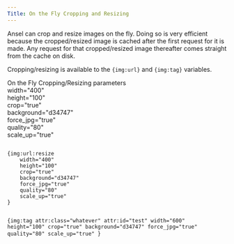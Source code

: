 ```yaml
---
Title: On the Fly Cropping and Resizing
---
```


Ansel can crop and resize images on the fly. Doing so is very efficient because the cropped/resized image is cached after the first request for it is made. Any request for that cropped/resized image thereafter comes straight from the cache on disk.

Cropping/resizing is available to the `{img:url}` and `{img:tag}` variables.

<div class="content-blocks__note software-docs-blocks__quick-ref">
<div class="content-blocks__note-title software-docs-blocks__quick-ref-title">
On the Fly Cropping/Resizing parameters
</div>
width="400"<br>
height="100"<br>
crop="true"<br>
background="d34747"<br>
force_jpg="true"<br>
quality="80"<br>
scale_up="true"<br>
</div>

<div class="content-blocks__pre-wrapper content-blocks__pre-wrapper--example">
<pre class="content-blocks__pre content-blocks__pre--example  language-ee">
<code class="content-blocks__code content-blocks__code--example  language-ee">
{img:url:resize
	width="400"
	height="100"
	crop="true"
	background="d34747"
	force_jpg="true"
	quality="80"
	scale_up="true"
}

{img:tag
	attr:class="whatever"
	attr:id="test"
	width="600"
	height="100"
	crop="true"
	background="d34747"
	force_jpg="true"
	quality="80"
	scale_up="true"
}
</code>
</pre>
</div>
